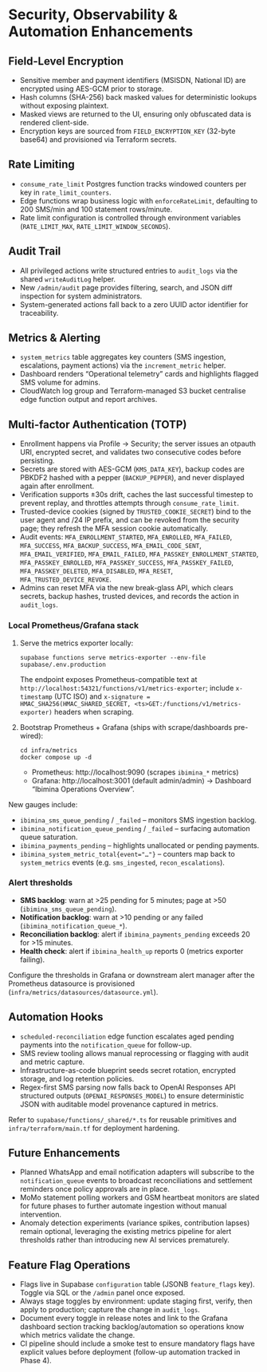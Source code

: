 # Security, Observability & Automation Enhancements

## Field-Level Encryption

- Sensitive member and payment identifiers (MSISDN, National ID) are encrypted
  using AES-GCM prior to storage.
- Hash columns (SHA-256) back masked values for deterministic lookups without
  exposing plaintext.
- Masked views are returned to the UI, ensuring only obfuscated data is rendered
  client-side.
- Encryption keys are sourced from `FIELD_ENCRYPTION_KEY` (32-byte base64) and
  provisioned via Terraform secrets.

## Rate Limiting

- `consume_rate_limit` Postgres function tracks windowed counters per key in
  `rate_limit_counters`.
- Edge functions wrap business logic with `enforceRateLimit`, defaulting to 200
  SMS/min and 100 statement rows/minute.
- Rate limit configuration is controlled through environment variables
  (`RATE_LIMIT_MAX`, `RATE_LIMIT_WINDOW_SECONDS`).

## Audit Trail

- All privileged actions write structured entries to `audit_logs` via the shared
  `writeAuditLog` helper.
- New `/admin/audit` page provides filtering, search, and JSON diff inspection
  for system administrators.
- System-generated actions fall back to a zero UUID actor identifier for
  traceability.

## Metrics & Alerting

- `system_metrics` table aggregates key counters (SMS ingestion, escalations,
  payment actions) via the `increment_metric` helper.
- Dashboard renders “Operational telemetry” cards and highlights flagged SMS
  volume for admins.
- CloudWatch log group and Terraform-managed S3 bucket centralise edge function
  output and report archives.

## Multi-factor Authentication (TOTP)

- Enrollment happens via Profile → Security; the server issues an otpauth URI,
  encrypted secret, and validates two consecutive codes before persisting.
- Secrets are stored with AES-GCM (`KMS_DATA_KEY`), backup codes are PBKDF2
  hashed with a pepper (`BACKUP_PEPPER`), and never displayed again after
  enrollment.
- Verification supports ±30s drift, caches the last successful timestep to
  prevent replay, and throttles attempts through `consume_rate_limit`.
- Trusted-device cookies (signed by `TRUSTED_COOKIE_SECRET`) bind to the user
  agent and /24 IP prefix, and can be revoked from the security page; they
  refresh the MFA session cookie automatically.
- Audit events: `MFA_ENROLLMENT_STARTED`, `MFA_ENROLLED`, `MFA_FAILED`,
  `MFA_SUCCESS`, `MFA_BACKUP_SUCCESS`, `MFA_EMAIL_CODE_SENT`,
  `MFA_EMAIL_VERIFIED`, `MFA_EMAIL_FAILED`, `MFA_PASSKEY_ENROLLMENT_STARTED`,
  `MFA_PASSKEY_ENROLLED`, `MFA_PASSKEY_SUCCESS`, `MFA_PASSKEY_FAILED`,
  `MFA_PASSKEY_DELETED`, `MFA_DISABLED`, `MFA_RESET`,
  `MFA_TRUSTED_DEVICE_REVOKE`.
- Admins can reset MFA via the new break-glass API, which clears secrets, backup
  hashes, trusted devices, and records the action in `audit_logs`.

### Local Prometheus/Grafana stack

1. Serve the metrics exporter locally:
   ```
   supabase functions serve metrics-exporter --env-file supabase/.env.production
   ```
   The endpoint exposes Prometheus-compatible text at
   `http://localhost:54321/functions/v1/metrics-exporter`; include `x-timestamp`
   (UTC ISO) and
   `x-signature = HMAC_SHA256(HMAC_SHARED_SECRET, <ts>GET:/functions/v1/metrics-exporter)`
   headers when scraping.
2. Bootstrap Prometheus + Grafana (ships with scrape/dashboards pre-wired):

   ```
   cd infra/metrics
   docker compose up -d
   ```

   - Prometheus: http://localhost:9090 (scrapes `ibimina_*` metrics)
   - Grafana: http://localhost:3001 (default admin/admin) → Dashboard “Ibimina
     Operations Overview”.

New gauges include:

- `ibimina_sms_queue_pending` / `_failed` – monitors SMS ingestion backlog.
- `ibimina_notification_queue_pending` / `_failed` – surfacing automation queue
  saturation.
- `ibimina_payments_pending` – highlights unallocated or pending payments.
- `ibimina_system_metric_total{event="…"}` – counters map back to
  `system_metrics` events (e.g. `sms_ingested`, `recon_escalations`).

### Alert thresholds

- **SMS backlog**: warn at >25 pending for 5 minutes; page at >50
  (`ibimina_sms_queue_pending`).
- **Notification backlog**: warn at >10 pending or any failed
  (`ibimina_notification_queue_*`).
- **Reconciliation backlog**: alert if `ibimina_payments_pending` exceeds 20
  for >15 minutes.
- **Health check**: alert if `ibimina_health_up` reports 0 (metrics exporter
  failing).

Configure the thresholds in Grafana or downstream alert manager after the
Prometheus datasource is provisioned
(`infra/metrics/datasources/datasource.yml`).

## Automation Hooks

- `scheduled-reconciliation` edge function escalates aged pending payments into
  the `notification_queue` for follow-up.
- SMS review tooling allows manual reprocessing or flagging with audit and
  metric capture.
- Infrastructure-as-code blueprint seeds secret rotation, encrypted storage, and
  log retention policies.
- Regex-first SMS parsing now falls back to OpenAI Responses API structured
  outputs (`OPENAI_RESPONSES_MODEL`) to ensure deterministic JSON with auditable
  model provenance captured in metrics.

Refer to `supabase/functions/_shared/*.ts` for reusable primitives and
`infra/terraform/main.tf` for deployment hardening.

## Future Enhancements

- Planned WhatsApp and email notification adapters will subscribe to the
  `notification_queue` events to broadcast reconciliations and settlement
  reminders once policy approvals are in place.
- MoMo statement polling workers and GSM heartbeat monitors are slated for
  future phases to further automate ingestion without manual intervention.
- Anomaly detection experiments (variance spikes, contribution lapses) remain
  optional, leveraging the existing metrics pipeline for alert thresholds rather
  than introducing new AI services prematurely.

## Feature Flag Operations

- Flags live in Supabase `configuration` table (JSONB `feature_flags` key).
  Toggle via SQL or the `/admin` panel once exposed.
- Always stage toggles by environment: update staging first, verify, then apply
  to production; capture the change in `audit_logs`.
- Document every toggle in release notes and link to the Grafana dashboard
  section tracking backlog/automation so operations know which metrics validate
  the change.
- CI pipeline should include a smoke test to ensure mandatory flags have
  explicit values before deployment (follow-up automation tracked in Phase 4).
